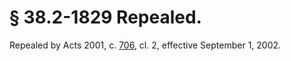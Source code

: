 # § 38.2-1829 Repealed.

<p>Repealed by Acts 2001, c. <a href='http://lis.virginia.gov/cgi-bin/legp604.exe?011+ful+CHAP0706'>706</a>, cl. 2, effective September 1, 2002.</p>